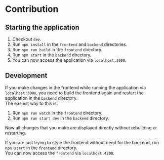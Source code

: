 # Contribution

## Starting the application

1. Checkout `dev`.
2. Run `npm install` in the `frontend` and `backend` directories.
3. Run `npm run build` in the `frontend` directory.
4. Run `npm start` in the `backend` directory.
5. You can now access the application via `localhost:3000`.

## Development

If you make changes in the frontend while running the application via `localhost:3000`, you need to build the frontend again and restart the application in the `backend` directory.  
The easiest way to this is:

1. Run `npm run watch` in the `frontend` directory.
2. Run `npm run start dev` in the `backend` directory.

Now all changes that you make are displayed directly without rebuilding or restarting.


If you are just trying to style the frontend without need for the backend, run `npm start` in the `frontend` directory.  
You can now access the `frontend` via `localhost:4200`.